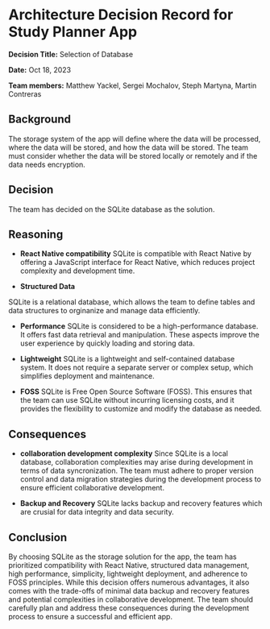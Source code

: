 # Architecture Decision Record for Study Planner App
**Decision Title:** Selection of Database

**Date:** Oct 18, 2023

**Team members:** Matthew Yackel, Sergei Mochalov, Steph Martyna, Martin Contreras

## Background
The storage system of the app will define where the data will be processed, where the data will be stored, and how the data will be stored. The team must consider whether the data will be stored locally or remotely and if the data needs encryption.

## Decision
The team has decided on the SQLite database as the solution.

## Reasoning 
- **React Native compatibility**
SQLite is compatible with React Native by offering a JavaScript interface for React Native, which reduces project complexity and development time.

- **Structured Data**
<!-- COMPARE TO CouchDB -->
SQLite is a relational database, which allows the team to define tables and data structures to orginanize and manage data efficiently. 

- **Performance**
SQLite is considered to be a high-performance database. It offers fast data retrieval and manipulation. These aspects improve the user experience by quickly loading and storing data.

- **Lightweight**
SQLite is a lightweight and self-contained database system. It does not require a separate server or complex setup, which simplifies deployment and maintenance. 

- **FOSS**
SQLite is Free Open Source Software (FOSS). This ensures that the team can use SQLite without incurring licensing costs, and it provides the flexibility to customize and modify the database as needed.

## Consequences
- **collaboration development complexity**
Since SQLite is a local database, collaboration complexities may arise during development in terms of data syncronization. The team must adhere to proper version control and data migration strategies during the development process to ensure efficient collaborative development.

- **Backup and Recovery**
SQLite lacks backup and recovery features which are crusial for data integrity and data security. 

## Conclusion
<!-- INCLUDE COMPARISON TO CouchDB -->
By choosing SQLite as the storage solution for the app, the team has prioritized compatibility with React Native, structured data management, high performance, simplicity, lightweight deployment, and adherence to FOSS principles. While this decision offers numerous advantages, it also comes with the trade-offs of minimal data backup and recovery features and potential complexities in collaborative development. The team should carefully plan and address these consequences during the development process to ensure a successful and efficient app.